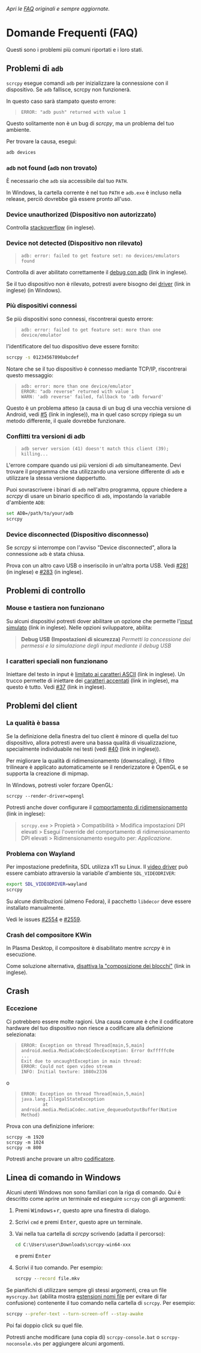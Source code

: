 _Apri le [FAQ] originali e sempre aggiornate._

[FAQ]: https://github.com/Genymobile/scrcpy/blob/master/FAQ.md

# Domande Frequenti (FAQ)

Questi sono i problemi più comuni riportati e i loro stati.


## Problemi di `adb`

`scrcpy` esegue comandi `adb` per inizializzare la connessione con il dispositivo. Se `adb` fallisce, scrcpy non funzionerà.

In questo caso sarà stampato questo errore:

>     ERROR: "adb push" returned with value 1

Questo solitamente non è un bug di _scrcpy_, ma un problema del tuo ambiente.

Per trovare la causa, esegui:

```bash
adb devices
```

### `adb` not found (`adb` non trovato)

È necessario che `adb` sia accessibile dal tuo `PATH`.

In Windows, la cartella corrente è nel tuo `PATH` e `adb.exe` è incluso nella release, perciò dovrebbe già essere pronto all'uso.


### Device unauthorized (Dispositivo non autorizzato)

Controlla [stackoverflow][device-unauthorized] (in inglese).

[device-unauthorized]: https://stackoverflow.com/questions/23081263/adb-android-device-unauthorized


### Device not detected (Dispositivo non rilevato)

>     adb: error: failed to get feature set: no devices/emulators found

Controlla di aver abilitato correttamente il [debug con adb][enable-adb] (link in inglese).

Se il tuo dispositivo non è rilevato, potresti avere bisogno dei [driver][drivers] (link in inglese) (in Windows).

[enable-adb]: https://developer.android.com/studio/command-line/adb.html#Enabling
[drivers]: https://developer.android.com/studio/run/oem-usb.html


### Più dispositivi connessi

Se più dispositivi sono connessi, riscontrerai questo errore:

>     adb: error: failed to get feature set: more than one device/emulator

l'identificatore del tuo dispositivo deve essere fornito:

```bash
scrcpy -s 01234567890abcdef
```

Notare che se il tuo dispositivo è connesso mediante TCP/IP, riscontrerai questo messaggio:

>     adb: error: more than one device/emulator
>     ERROR: "adb reverse" returned with value 1
>     WARN: 'adb reverse' failed, fallback to 'adb forward'

Questo è un problema atteso (a causa di un bug di una vecchia versione di Android, vedi [#5] (link in inglese)), ma in quel caso scrcpy ripiega su un metodo differente, il quale dovrebbe funzionare.

[#5]: https://github.com/Genymobile/scrcpy/issues/5


### Conflitti tra versioni di adb

>     adb server version (41) doesn't match this client (39); killing...

L'errore compare quando usi più versioni di `adb` simultaneamente. Devi trovare il programma che sta utilizzando una versione differente di `adb` e utilizzare la stessa versione dappertutto.

Puoi sovrascrivere i binari di `adb` nell'altro programma, oppure chiedere a _scrcpy_ di usare un binario specifico di `adb`, impostando la variabile d'ambiente `ADB`:

```bash
set ADB=/path/to/your/adb
scrcpy
```


### Device disconnected (Dispositivo disconnesso)

Se _scrcpy_ si interrompe con l'avviso "Device disconnected", allora la connessione `adb` è stata chiusa.

Prova con un altro cavo USB o inseriscilo in un'altra porta USB. Vedi [#281] (in inglese) e [#283] (in inglese).

[#281]: https://github.com/Genymobile/scrcpy/issues/281
[#283]: https://github.com/Genymobile/scrcpy/issues/283



## Problemi di controllo

### Mouse e tastiera non funzionano

Su alcuni dispositivi potresti dover abilitare un opzione che permette l'[input simulato][simulating input] (link in inglese). Nelle opzioni sviluppatore, abilita:

> **Debug USB (Impostazioni di sicurezza)**
> _Permetti la concessione dei permessi e la simulazione degli input mediante il debug USB_
<!--- Ho tradotto personalmente il testo sopra, non conosco esattamente il testo reale --->

[simulating input]: https://github.com/Genymobile/scrcpy/issues/70#issuecomment-373286323


### I caratteri speciali non funzionano

Iniettare del testo in input è [limitato ai caratteri ASCII][text-input] (link in inglese). Un trucco permette di iniettare dei [caratteri accentati][accented-characters] (link in inglese), ma questo è tutto. Vedi [#37] (link in inglese).

[text-input]: https://github.com/Genymobile/scrcpy/issues?q=is%3Aopen+is%3Aissue+label%3Aunicode
[accented-characters]: https://blog.rom1v.com/2018/03/introducing-scrcpy/#handle-accented-characters
[#37]: https://github.com/Genymobile/scrcpy/issues/37


## Problemi del client

### La qualità è bassa

Se la definizione della finestra del tuo client è minore di quella del tuo dispositivo, allora potresti avere una bassa qualità di visualizzazione, specialmente individuabile nei testi (vedi [#40] (link in inglese)).

[#40]: https://github.com/Genymobile/scrcpy/issues/40

Per migliorare la qualità di ridimensionamento (downscaling), il filtro trilineare è applicato automaticamente se il renderizzatore è OpenGL e se supporta la creazione di mipmap.

In Windows, potresti voler forzare OpenGL:

```
scrcpy --render-driver=opengl
```

Potresti anche dover configurare il [comportamento di ridimensionamento][scaling behavior] (link in inglese):

> `scrcpy.exe` > Propietà > Compatibilità > Modifica impostazioni DPI elevati > Esegui l'override del comportamento di ridimensionamento DPI elevati >  Ridimensionamento eseguito per:  _Applicazione_.

[scaling behavior]: https://github.com/Genymobile/scrcpy/issues/40#issuecomment-424466723


### Problema con Wayland

Per impostazione predefinita, SDL utilizza x11 su Linux. Il [video driver] può essere cambiato attraversio la variabile d'ambiente `SDL_VIDEODRIVER`:

[video driver]: https://wiki.libsdl.org/FAQUsingSDL#how_do_i_choose_a_specific_video_driver

```bash
export SDL_VIDEODRIVER=wayland
scrcpy
```

Su alcune distribuzioni (almeno Fedora), il pacchetto `libdecor` deve essere installato manualmente.

Vedi le issues [#2554] e [#2559].

[#2554]: https://github.com/Genymobile/scrcpy/issues/2554
[#2559]: https://github.com/Genymobile/scrcpy/issues/2559


### Crash del compositore KWin

In Plasma Desktop, il compositore è disabilitato mentre _scrcpy_ è in esecuzione.

Come soluzione alternativa, [disattiva la "composizione dei blocchi"][kwin] (link in inglese).
<!--- Non sono sicuro di aver tradotto correttamente la stringa di testo del pulsante --->

[kwin]: https://github.com/Genymobile/scrcpy/issues/114#issuecomment-378778613


## Crash

### Eccezione

Ci potrebbero essere molte ragioni. Una causa comune è che il codificatore hardware del tuo dispositivo non riesce a codificare alla definizione selezionata:

> ```
> ERROR: Exception on thread Thread[main,5,main]
> android.media.MediaCodec$CodecException: Error 0xfffffc0e
> ...
> Exit due to uncaughtException in main thread:
> ERROR: Could not open video stream
> INFO: Initial texture: 1080x2336
> ```

o

> ```
> ERROR: Exception on thread Thread[main,5,main]
> java.lang.IllegalStateException
>         at android.media.MediaCodec.native_dequeueOutputBuffer(Native Method)
> ```

Prova con una definizione inferiore:

```
scrcpy -m 1920
scrcpy -m 1024
scrcpy -m 800
```

Potresti anche provare un altro [codificatore](README.it.md#codificatore).


## Linea di comando in Windows

Alcuni utenti Windows non sono familiari con la riga di comando. Qui è descritto come aprire un terminale ed eseguire `scrcpy` con gli argomenti:

 1. Premi <kbd>Windows</kbd>+<kbd>r</kbd>, questo apre una finestra di dialogo.
 2. Scrivi `cmd` e premi <kbd>Enter</kbd>, questo apre un terminale.
 3. Vai nella tua cartella di _scrcpy_ scrivendo (adatta il percorso):

    ```bat
    cd C:\Users\user\Downloads\scrcpy-win64-xxx
    ```

    e premi <kbd>Enter</kbd>
 4. Scrivi il tuo comando. Per esempio:

    ```bat
    scrcpy --record file.mkv
    ```

Se pianifichi di utilizzare sempre gli stessi argomenti, crea un file `myscrcpy.bat` (abilita mostra [estensioni nomi file][show file extensions] per evitare di far confusione) contenente il tuo comando nella cartella di `scrcpy`. Per esempio:

```bat
scrcpy --prefer-text --turn-screen-off --stay-awake
```

Poi fai doppio click su quel file.

Potresti anche modificare (una copia di) `scrcpy-console.bat` o `scrcpy-noconsole.vbs` per aggiungere alcuni argomenti.

[show file extensions]: https://www.techpedia.it/14-windows/windows-10/171-visualizzare-le-estensioni-nomi-file-con-windows-10
